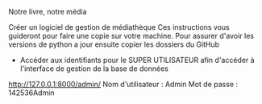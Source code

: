 Notre livre, notre média 

Créer un logiciel de gestion de médiathèque 
Ces instructions vous guideront pour faire une copie sur votre machine.
Pour assurer d'avoir les versions de python a jour
ensuite copier les dossiers du GitHub






* Accéder aux identifiants pour le SUPER UTILISATEUR afin d'accéder à l'interface de gestion de la base de données

http://127.0.0.1:8000/admin/ 
Nom d'utilisateur : Admin 
Mot de passe : 142536Admin

